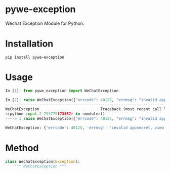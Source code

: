 # pywe-exception

Wechat Exception Module for Python.

# Installation

```shell
pip install pywe-exception
```

# Usage

  ```python
  In [1]: from pywe_exception import WeChatException

  In [2]: raise WeChatException({"errcode": 40125, "errmsg": "invalid appsecret, view more at http://t.cn/RAEkdVq hint: [MVpSma0994e544]"})
  ---------------------------------------------------------------------------
  WeChatException                           Traceback (most recent call last)
  <ipython-input-2-793779f73857> in <module>()
  ----> 1 raise WeChatException({"errcode": 40125, "errmsg": "invalid appsecret, view more at http://t.cn/RAEkdVq hint: [MVpSma0994e544]"})

  WeChatException: {'errcode': 40125, 'errmsg': 'invalid appsecret, view more at http://t.cn/RAEkdVq hint: [MVpSma0994e544]'}
  ```

# Method

```python
class WeChatException(Exception):
    """ WeChatException """
```
